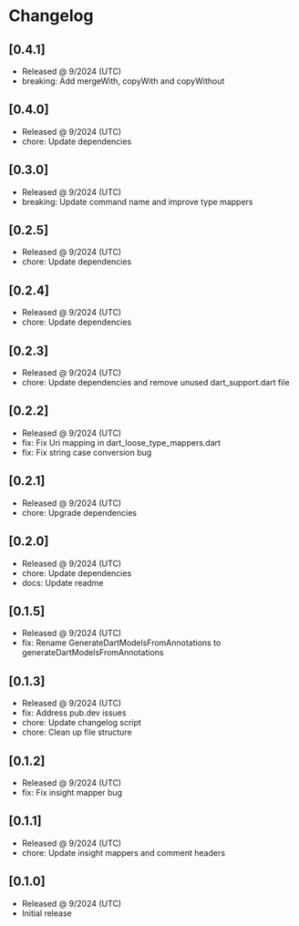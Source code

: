 # Changelog

## [0.4.1]

- Released @ 9/2024 (UTC)
- breaking: Add mergeWith, copyWith and copyWithout

## [0.4.0]

- Released @ 9/2024 (UTC)
- chore: Update dependencies

## [0.3.0]

- Released @ 9/2024 (UTC)
- breaking: Update command name and improve type mappers

## [0.2.5]

- Released @ 9/2024 (UTC)
- chore: Update dependencies

## [0.2.4]

- Released @ 9/2024 (UTC)
- chore: Update dependencies

## [0.2.3]

- Released @ 9/2024 (UTC)
- chore: Update dependencies and remove unused dart_support.dart file

## [0.2.2]

- Released @ 9/2024 (UTC)
- fix: Fix Uri mapping in dart_loose_type_mappers.dart
- fix: Fix string case conversion bug

## [0.2.1]

- Released @ 9/2024 (UTC)
- chore: Upgrade dependencies

## [0.2.0]

- Released @ 9/2024 (UTC)
- chore: Update dependencies
- docs: Update readme

## [0.1.5]

- Released @ 9/2024 (UTC)
- fix: Rename GenerateDartModelsFromAnnotations to generateDartModelsFromAnnotations

## [0.1.3]

- Released @ 9/2024 (UTC)
- fix: Address pub.dev issues
- chore: Update changelog script
- chore: Clean up file structure

## [0.1.2]

- Released @ 9/2024 (UTC)
- fix: Fix insight mapper bug

## [0.1.1]

- Released @ 9/2024 (UTC)
- chore: Update insight mappers and comment headers

## [0.1.0]

- Released @ 9/2024 (UTC)
- Initial release

